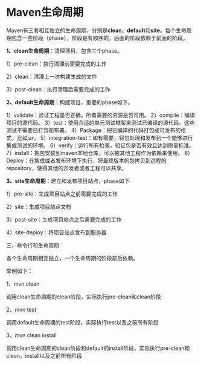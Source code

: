 # Maven生命周期

Maven有三套相互独立的生命周期，分别是**clean**、**default**和**site**。每个生命周期包含一些阶段（phase），阶段是有顺序的，后面的阶段依赖于前面的阶段。

**1、clean生命周期**：清理项目，包含三个phase。

1）pre-clean：执行清理前需要完成的工作

2）clean：清理上一次构建生成的文件

3）post-clean：执行清理后需要完成的工作

**2、default生命周期**：构建项目，重要的phase如下。

1）validate：验证工程是否正确，所有需要的资源是否可用。
2）compile：编译项目的源代码。 
3）test：使用合适的单元测试框架来测试已编译的源代码。这些测试不需要已打包和布署。
4）Package：把已编译的代码打包成可发布的格式，比如jar。
5）integration-test：如有需要，将包处理和发布到一个能够进行集成测试的环境。
6）verify：运行所有检查，验证包是否有效且达到质量标准。
7）install：把包安装到maven本地仓库，可以被其他工程作为依赖来使用。
8）Deploy：在集成或者发布环境下执行，将最终版本的包拷贝到远程的repository，使得其他的开发者或者工程可以共享。

**3、site生命周期**：建立和发布项目站点，phase如下

1）pre-site：生成项目站点之前需要完成的工作

2）site：生成项目站点文档

3）post-site：生成项目站点之后需要完成的工作

4）site-deploy：将项目站点发布到服务器

 

三、命令行和生命周期

各个生命周期相互独立，一个生命周期的阶段前后依赖。

举例如下：

1、mvn clean

调用clean生命周期的clean阶段，实际执行pre-clean和clean阶段

2、mvn test

调用default生命周期的test阶段，实际执行test以及之前所有阶段

3、mvn clean install

调用clean生命周期的clean阶段和default的install阶段，实际执行pre-clean和clean，install以及之前所有阶段